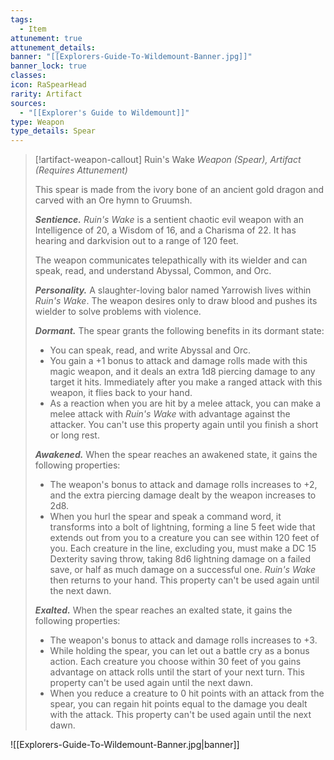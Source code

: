 ```yaml
---
tags:
  - Item
attunement: true
attunement_details: 
banner: "[[Explorers-Guide-To-Wildemount-Banner.jpg]]"
banner_lock: true
classes: 
icon: RaSpearHead
rarity: Artifact
sources:
  - "[[Explorer's Guide to Wildemount]]"
type: Weapon
type_details: Spear
---
```

>[!artifact-weapon-callout] Ruin's Wake
>*Weapon (Spear), Artifact (Requires Attunement)*
>
>This spear is made from the ivory bone of an ancient gold dragon and carved with an Ore hymn to Gruumsh.
>
>***Sentience.*** *Ruin's Wake* is a sentient chaotic evil weapon with an Intelligence of 20, a Wisdom of 16, and a Charisma of 22. It has hearing and darkvision out to a range of 120 feet.
>
>The weapon communicates telepathically with its wielder and can speak, read, and understand Abyssal, Common, and Orc.
>
>***Personality.*** A slaughter-loving balor named Yarrowish lives within *Ruin's Wake*. The weapon desires only to draw blood and pushes its wielder to solve problems with violence.
>
>***Dormant.*** The spear grants the following benefits in its dormant state:
>
>* You can speak, read, and write Abyssal and Orc.
>* You gain a +1 bonus to attack and damage rolls made with this magic weapon, and it deals an extra 1d8 piercing damage to any target it hits. Immediately after you make a ranged attack with this weapon, it flies back to your hand.
>* As a reaction when you are hit by a melee attack, you can make a melee attack with *Ruin's Wake* with advantage against the attacker. You can't use this property again until you finish a short or long rest.
>
>***Awakened.*** When the spear reaches an awakened state, it gains the following properties:
>
>* The weapon's bonus to attack and damage rolls increases to +2, and the extra piercing damage dealt by the weapon increases to 2d8.
>* When you hurl the spear and speak a command word, it transforms into a bolt of lightning, forming a line 5 feet wide that extends out from you to a creature you can see within 120 feet of you. Each creature in the line, excluding you, must make a DC 15 Dexterity saving throw, taking 8d6 lightning damage on a failed save, or half as much damage on a successful one. *Ruin's Wake* then returns to your hand. This property can't be used again until the next dawn.
>
>***Exalted.*** When the spear reaches an exalted state, it gains the following properties:
>
>* The weapon's bonus to attack and damage rolls increases to +3.
>* While holding the spear, you can let out a battle cry as a bonus action. Each creature you choose within 30 feet of you gains advantage on attack rolls until the start of your next turn. This property can't be used again until the next dawn.
>* When you reduce a creature to 0 hit points with an attack from the spear, you can regain hit points equal to the damage you dealt with the attack. This property can't be used again until the next dawn.

![[Explorers-Guide-To-Wildemount-Banner.jpg|banner]]
